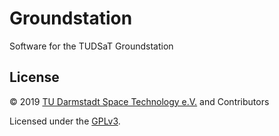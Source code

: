 # Groundstation
Software for the TUDSaT Groundstation


## License

© 2019 [TU Darmstadt Space Technology e.V.](http://www.tudsat.space) and Contributors

Licensed under the [GPLv3](./LICENSE).
